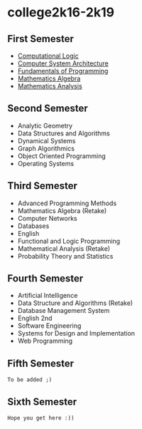 # college2k16-2k19

## First Semester

* [Computational Logic](https://github.com/galoscar07/college2k16-2k19/tree/master/1st%20Semester/Computational%20Logic%20(Done))
* [Computer System Architecture](https://github.com/galoscar07/college2k16-2k19/tree/master/1st%20Semester/Computer%20Systems%20Architecture%20(Done))
* [Fundamentals of Programming](https://github.com/galoscar07/college2k16-2k19/tree/master/1st%20Semester/Fundamentals%20of%20Programming)
* [Mathematics Algebra](https://github.com/galoscar07/college2k16-2k19/tree/master/1st%20Semester/Mathematics%20Algebra(Failed))
* [Mathematics Analysis](https://github.com/galoscar07/college2k16-2k19/tree/master/1st%20Semester/Mathematics%20Analysis(Failed))

## Second Semester

* Analytic Geometry
* Data Structures and Algorithms
* Dynamical Systems
* Graph Algorithmics 
* Object Oriented Programming
* Operating Systems

## Third Semester

* Advanced Programming Methods
* Mathematics Algebra (Retake)
* Computer Networks
* Databases
* English
* Functional and Logic Programming
* Mathematical Analysis (Retake)
* Probability Theory and Statistics

## Fourth Semester

* Artificial Intelligence
* Data Structure and Algorithms (Retake)
* Database Management System
* English 2nd
* Software Engineering
* Systems for Design and Implementation
* Web Programming


## Fifth Semester

```
To be added ;)
```

## Sixth Semester

```
Hope you get here :))
```
